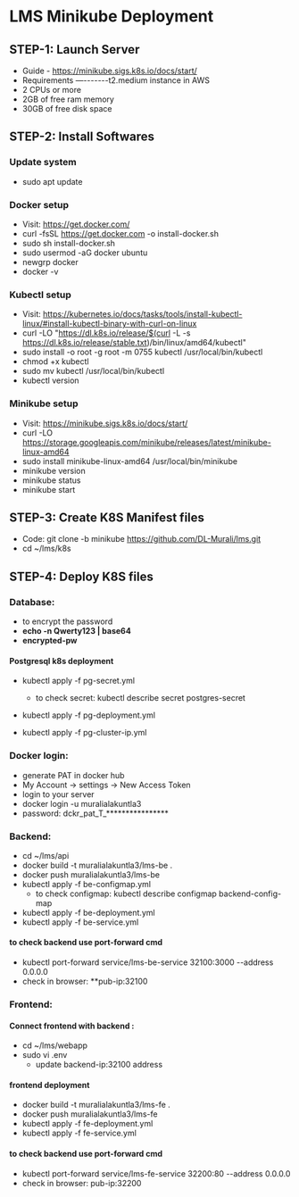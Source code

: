 # LMS Minikube Deployment

## STEP-1: Launch Server
- Guide - https://minikube.sigs.k8s.io/docs/start/
- Requirements —-------t2.medium instance in AWS
- 2 CPUs or more
- 2GB of free ram memory
- 30GB of free disk space

## STEP-2: Install Softwares

### Update system
- sudo apt update
### Docker setup
- Visit: https://get.docker.com/
- curl -fsSL https://get.docker.com -o install-docker.sh
- sudo sh install-docker.sh
- sudo usermod -aG docker ubuntu
- newgrp docker
- docker -v 

### Kubectl setup
- Visit: https://kubernetes.io/docs/tasks/tools/install-kubectl-linux/#install-kubectl-binary-with-curl-on-linux
- curl -LO "https://dl.k8s.io/release/$(curl -L -s https://dl.k8s.io/release/stable.txt)/bin/linux/amd64/kubectl"
- sudo install -o root -g root -m 0755 kubectl /usr/local/bin/kubectl
- chmod +x kubectl
- sudo mv kubectl /usr/local/bin/kubectl
- kubectl version

### Minikube setup
- Visit: https://minikube.sigs.k8s.io/docs/start/
- curl -LO https://storage.googleapis.com/minikube/releases/latest/minikube-linux-amd64
- sudo install minikube-linux-amd64 /usr/local/bin/minikube
- minikube version
- minikube status
- minikube start

## STEP-3: Create K8S Manifest files
- Code: git clone -b minikube https://github.com/DL-Murali/lms.git
- cd ~/lms/k8s

## STEP-4: Deploy K8S files

### Database:
- to encrypt the password
- **echo -n Qwerty123 | base64**
- **encrypted-pw**

#### Postgresql k8s deployment
- kubectl apply -f pg-secret.yml  
  - to check secret: kubectl describe secret postgres-secret
      
- kubectl apply -f pg-deployment.yml
- kubectl apply -f pg-cluster-ip.yml

### Docker login:
- generate PAT in docker hub
- My Account -> settings -> New Access Token
- login to your server
- docker login -u muralialakuntla3
- password: dckr_pat_T_****************

### Backend:
- cd ~/lms/api
- docker build -t muralialakuntla3/lms-be .
- docker push muralialakuntla3/lms-be
- kubectl apply -f be-configmap.yml
  - to check configmap: kubectl describe configmap backend-config-map
- kubectl apply -f be-deployment.yml
- kubectl apply -f be-service.yml

#### to check backend use port-forward cmd
- kubectl port-forward service/lms-be-service 32100:3000 --address 0.0.0.0
- check in browser: **pub-ip:32100
  
### Frontend:
#### Connect frontend with backend  : 
- cd ~/lms/webapp
- sudo vi .env
  - update backend-ip:32100 address

#### frontend deployment
- docker build -t muralialakuntla3/lms-fe .
- docker push muralialakuntla3/lms-fe
- kubectl apply -f fe-deployment.yml
- kubectl apply -f fe-service.yml

#### to check backend use port-forward cmd
- kubectl port-forward service/lms-fe-service 32200:80 --address 0.0.0.0
- check in browser: pub-ip:32200
